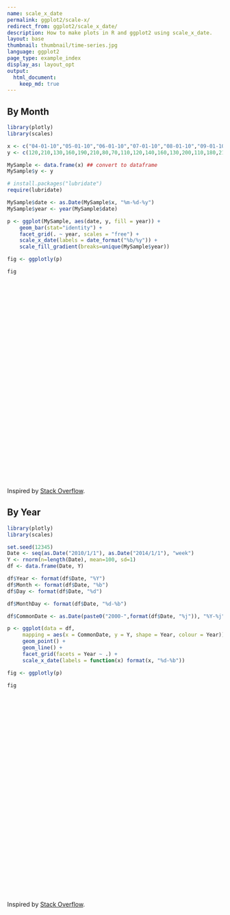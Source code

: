 ```yaml
---
name: scale_x_date
permalink: ggplot2/scale-x/
redirect_from: ggplot2/scale_x_date/
description: How to make plots in R and ggplot2 using scale_x_date.
layout: base
thumbnail: thumbnail/time-series.jpg
language: ggplot2
page_type: example_index
display_as: layout_opt
output:
  html_document:
    keep_md: true
---
```



## By Month


```r
library(plotly)
library(scales)

x <- c("04-01-10","05-01-10","06-01-10","07-01-10","08-01-10","09-01-10","10-01-10","11-01-10","12-01-10","01-01-11","02-01-11","03-01-11","04-01-11","05-01-11","06-01-11","07-01-11","08-01-11","09-01-11","10-01-11","11-01-11","12-01-11","01-01-12","02-01-12","03-01-12","04-01-12","05-01-12","06-01-12")
y <- c(120,210,130,160,190,210,80,70,110,120,140,160,130,200,110,180,210,200,90,60,100,100,120,170,100,180,120)

MySample <- data.frame(x) ## convert to dataframe
MySample$y <- y

# install.packages("lubridate")
require(lubridate)

MySample$date <- as.Date(MySample$x, "%m-%d-%y")
MySample$year <- year(MySample$date)

p <- ggplot(MySample, aes(date, y, fill = year)) +
    geom_bar(stat="identity") +
    facet_grid(. ~ year, scales = "free") +
    scale_x_date(labels = date_format("%b/%y")) +
    scale_fill_gradient(breaks=unique(MySample$year))

fig <- ggplotly(p)

fig
```

<div id="htmlwidget-b7dd7f13b93d6f843f86" style="width:672px;height:480px;" class="plotly html-widget"></div>
<script type="application/json" data-for="htmlwidget-b7dd7f13b93d6f843f86">{"x":{"data":[{"orientation":"v","width":[25.2000000000007,25.2000000000007,25.2000000000007,25.2000000000007,25.2000000000007,25.2000000000007,25.2000000000007,25.2000000000007,25.2000000000007],"base":[0,0,0,0,0,0,0,0,0],"x":[14700,14730,14761,14791,14822,14853,14883,14914,14944],"y":[120,210,130,160,190,210,80,70,110],"text":["date: 2010-04-01<br />y: 120<br />year: 2010","date: 2010-05-01<br />y: 210<br />year: 2010","date: 2010-06-01<br />y: 130<br />year: 2010","date: 2010-07-01<br />y: 160<br />year: 2010","date: 2010-08-01<br />y: 190<br />year: 2010","date: 2010-09-01<br />y: 210<br />year: 2010","date: 2010-10-01<br />y:  80<br />year: 2010","date: 2010-11-01<br />y:  70<br />year: 2010","date: 2010-12-01<br />y: 110<br />year: 2010"],"type":"bar","marker":{"autocolorscale":false,"color":"rgba(19,43,67,1)","line":{"width":1.88976377952756,"color":"transparent"}},"showlegend":false,"xaxis":"x","yaxis":"y","hoverinfo":"text","frame":null},{"orientation":"v","width":[25.2000000000007,25.2000000000007,25.2000000000007,25.2000000000007,25.2000000000007,25.2000000000007,25.2000000000007,25.2000000000007,25.2000000000007,25.2000000000007,25.2000000000007,25.2000000000007],"base":[0,0,0,0,0,0,0,0,0,0,0,0],"x":[14975,15006,15034,15065,15095,15126,15156,15187,15218,15248,15279,15309],"y":[120,140,160,130,200,110,180,210,200,90,60,100],"text":["date: 2011-01-01<br />y: 120<br />year: 2011","date: 2011-02-01<br />y: 140<br />year: 2011","date: 2011-03-01<br />y: 160<br />year: 2011","date: 2011-04-01<br />y: 130<br />year: 2011","date: 2011-05-01<br />y: 200<br />year: 2011","date: 2011-06-01<br />y: 110<br />year: 2011","date: 2011-07-01<br />y: 180<br />year: 2011","date: 2011-08-01<br />y: 210<br />year: 2011","date: 2011-09-01<br />y: 200<br />year: 2011","date: 2011-10-01<br />y:  90<br />year: 2011","date: 2011-11-01<br />y:  60<br />year: 2011","date: 2011-12-01<br />y: 100<br />year: 2011"],"type":"bar","marker":{"autocolorscale":false,"color":"rgba(51,106,152,1)","line":{"width":1.88976377952756,"color":"transparent"}},"showlegend":false,"xaxis":"x2","yaxis":"y","hoverinfo":"text","frame":null},{"orientation":"v","width":[25.2000000000007,25.2000000000007,25.2000000000007,25.2000000000007,25.2000000000007,25.2000000000007],"base":[0,0,0,0,0,0],"x":[15340,15371,15400,15431,15461,15492],"y":[100,120,170,100,180,120],"text":["date: 2012-01-01<br />y: 100<br />year: 2012","date: 2012-02-01<br />y: 120<br />year: 2012","date: 2012-03-01<br />y: 170<br />year: 2012","date: 2012-04-01<br />y: 100<br />year: 2012","date: 2012-05-01<br />y: 180<br />year: 2012","date: 2012-06-01<br />y: 120<br />year: 2012"],"type":"bar","marker":{"autocolorscale":false,"color":"rgba(86,177,247,1)","line":{"width":1.88976377952756,"color":"transparent"}},"showlegend":false,"xaxis":"x3","yaxis":"y","hoverinfo":"text","frame":null},{"x":[14700],"y":[0],"name":"99_c29c1ce64e3a023feb19e33ed22daecf","type":"scatter","mode":"markers","opacity":0,"hoverinfo":"skip","showlegend":false,"marker":{"color":[0,1],"colorscale":[[0,"#132B43"],[0.0526315789473983,"#16314B"],[0.105263157894683,"#193754"],[0.157894736842081,"#1D3E5C"],[0.21052631578948,"#204465"],[0.263157894736878,"#234B6E"],[0.315789473684163,"#275277"],[0.368421052631561,"#2A5980"],[0.421052631578959,"#2E608A"],[0.473684210526358,"#316793"],[0.526315789473642,"#356E9D"],[0.578947368421041,"#3875A6"],[0.631578947368439,"#3C7CB0"],[0.684210526315837,"#3F83BA"],[0.736842105263122,"#438BC4"],[0.78947368421052,"#4792CE"],[0.842105263157919,"#4B9AD8"],[0.894736842105317,"#4EA2E2"],[0.947368421052602,"#52A9ED"],[1,"#56B1F7"]],"colorbar":{"bgcolor":"rgba(255,255,255,1)","bordercolor":"transparent","borderwidth":1.88976377952756,"thickness":23.04,"title":"year","titlefont":{"color":"rgba(0,0,0,1)","family":"","size":14.6118721461187},"tickmode":"array","ticktext":["2010","2011","2012"],"tickvals":[0,0.5,1],"tickfont":{"color":"rgba(0,0,0,1)","family":"","size":11.689497716895},"ticklen":2,"len":0.5}},"xaxis":"x","yaxis":"y","frame":null}],"layout":{"margin":{"t":37.9178082191781,"r":18.9954337899543,"b":40.1826484018265,"l":43.1050228310502},"plot_bgcolor":"rgba(235,235,235,1)","paper_bgcolor":"rgba(255,255,255,1)","font":{"color":"rgba(0,0,0,1)","family":"","size":14.6118721461187},"xaxis":{"domain":[0,0.325179386823222],"automargin":true,"type":"linear","autorange":false,"range":[14673.94,14970.06],"tickmode":"array","ticktext":["Apr/10","Jul/10","Oct/10"],"tickvals":[14700,14791,14883],"categoryorder":"array","categoryarray":["Apr/10","Jul/10","Oct/10"],"nticks":null,"ticks":"outside","tickcolor":"rgba(51,51,51,1)","ticklen":3.65296803652968,"tickwidth":0.66417600664176,"showticklabels":true,"tickfont":{"color":"rgba(77,77,77,1)","family":"","size":11.689497716895},"tickangle":-0,"showline":false,"linecolor":null,"linewidth":0,"showgrid":true,"gridcolor":"rgba(255,255,255,1)","gridwidth":0.66417600664176,"zeroline":false,"anchor":"y","title":"","hoverformat":".2f"},"annotations":[{"text":"date","x":0.5,"y":-0.0353881278538813,"showarrow":false,"ax":0,"ay":0,"font":{"color":"rgba(0,0,0,1)","family":"","size":14.6118721461187},"xref":"paper","yref":"paper","textangle":-0,"xanchor":"center","yanchor":"top","annotationType":"axis"},{"text":"y","x":-0.0318003913894325,"y":0.5,"showarrow":false,"ax":0,"ay":0,"font":{"color":"rgba(0,0,0,1)","family":"","size":14.6118721461187},"xref":"paper","yref":"paper","textangle":-90,"xanchor":"right","yanchor":"center","annotationType":"axis"},{"text":"2010","x":0.162589693411611,"y":1,"showarrow":false,"ax":0,"ay":0,"font":{"color":"rgba(26,26,26,1)","family":"","size":11.689497716895},"xref":"paper","yref":"paper","textangle":-0,"xanchor":"center","yanchor":"bottom"},{"text":"2011","x":0.5,"y":1,"showarrow":false,"ax":0,"ay":0,"font":{"color":"rgba(26,26,26,1)","family":"","size":11.689497716895},"xref":"paper","yref":"paper","textangle":-0,"xanchor":"center","yanchor":"bottom"},{"text":"2012","x":0.837410306588389,"y":1,"showarrow":false,"ax":0,"ay":0,"font":{"color":"rgba(26,26,26,1)","family":"","size":11.689497716895},"xref":"paper","yref":"paper","textangle":-0,"xanchor":"center","yanchor":"bottom"}],"yaxis":{"domain":[0,1],"automargin":true,"type":"linear","autorange":false,"range":[-10.5,220.5],"tickmode":"array","ticktext":["0","50","100","150","200"],"tickvals":[0,50,100,150,200],"categoryorder":"array","categoryarray":["0","50","100","150","200"],"nticks":null,"ticks":"outside","tickcolor":"rgba(51,51,51,1)","ticklen":3.65296803652968,"tickwidth":0.66417600664176,"showticklabels":true,"tickfont":{"color":"rgba(77,77,77,1)","family":"","size":11.689497716895},"tickangle":-0,"showline":false,"linecolor":null,"linewidth":0,"showgrid":true,"gridcolor":"rgba(255,255,255,1)","gridwidth":0.66417600664176,"zeroline":false,"anchor":"x","title":"","hoverformat":".2f"},"shapes":[{"type":"rect","fillcolor":null,"line":{"color":null,"width":0,"linetype":[]},"yref":"paper","xref":"paper","x0":0,"x1":0.325179386823222,"y0":0,"y1":1},{"type":"rect","fillcolor":"rgba(217,217,217,1)","line":{"color":"transparent","width":0.66417600664176,"linetype":"solid"},"yref":"paper","xref":"paper","x0":0,"x1":0.325179386823222,"y0":0,"y1":23.37899543379,"yanchor":1,"ysizemode":"pixel"},{"type":"rect","fillcolor":null,"line":{"color":null,"width":0,"linetype":[]},"yref":"paper","xref":"paper","x0":0.341487279843444,"x1":0.658512720156556,"y0":0,"y1":1},{"type":"rect","fillcolor":"rgba(217,217,217,1)","line":{"color":"transparent","width":0.66417600664176,"linetype":"solid"},"yref":"paper","xref":"paper","x0":0.341487279843444,"x1":0.658512720156556,"y0":0,"y1":23.37899543379,"yanchor":1,"ysizemode":"pixel"},{"type":"rect","fillcolor":null,"line":{"color":null,"width":0,"linetype":[]},"yref":"paper","xref":"paper","x0":0.674820613176778,"x1":1,"y0":0,"y1":1},{"type":"rect","fillcolor":"rgba(217,217,217,1)","line":{"color":"transparent","width":0.66417600664176,"linetype":"solid"},"yref":"paper","xref":"paper","x0":0.674820613176778,"x1":1,"y0":0,"y1":23.37899543379,"yanchor":1,"ysizemode":"pixel"}],"xaxis2":{"type":"linear","autorange":false,"range":[14944.44,15339.56],"tickmode":"array","ticktext":["Jan/11","Apr/11","Jul/11","Oct/11"],"tickvals":[14975,15065,15156,15248],"categoryorder":"array","categoryarray":["Jan/11","Apr/11","Jul/11","Oct/11"],"nticks":null,"ticks":"outside","tickcolor":"rgba(51,51,51,1)","ticklen":3.65296803652968,"tickwidth":0.66417600664176,"showticklabels":true,"tickfont":{"color":"rgba(77,77,77,1)","family":"","size":11.689497716895},"tickangle":-0,"showline":false,"linecolor":null,"linewidth":0,"showgrid":true,"domain":[0.341487279843444,0.658512720156556],"gridcolor":"rgba(255,255,255,1)","gridwidth":0.66417600664176,"zeroline":false,"anchor":"y","title":"","hoverformat":".2f"},"xaxis3":{"type":"linear","autorange":false,"range":[15318.54,15513.46],"tickmode":"array","ticktext":["Jan/12","Feb/12","Mar/12","Apr/12","May/12","Jun/12"],"tickvals":[15340,15371,15400,15431,15461,15492],"categoryorder":"array","categoryarray":["Jan/12","Feb/12","Mar/12","Apr/12","May/12","Jun/12"],"nticks":null,"ticks":"outside","tickcolor":"rgba(51,51,51,1)","ticklen":3.65296803652968,"tickwidth":0.66417600664176,"showticklabels":true,"tickfont":{"color":"rgba(77,77,77,1)","family":"","size":11.689497716895},"tickangle":-0,"showline":false,"linecolor":null,"linewidth":0,"showgrid":true,"domain":[0.674820613176778,1],"gridcolor":"rgba(255,255,255,1)","gridwidth":0.66417600664176,"zeroline":false,"anchor":"y","title":"","hoverformat":".2f"},"showlegend":false,"legend":{"bgcolor":"rgba(255,255,255,1)","bordercolor":"transparent","borderwidth":1.88976377952756,"font":{"color":"rgba(0,0,0,1)","family":"","size":11.689497716895}},"hovermode":"closest","barmode":"relative"},"config":{"doubleClick":"reset","showSendToCloud":false},"source":"A","attrs":{"3651202e6aeb":{"x":{},"y":{},"fill":{},"type":"bar"}},"cur_data":"3651202e6aeb","visdat":{"3651202e6aeb":["function (y) ","x"]},"highlight":{"on":"plotly_click","persistent":false,"dynamic":false,"selectize":false,"opacityDim":0.2,"selected":{"opacity":1},"debounce":0},"shinyEvents":["plotly_hover","plotly_click","plotly_selected","plotly_relayout","plotly_brushed","plotly_brushing","plotly_clickannotation","plotly_doubleclick","plotly_deselect","plotly_afterplot","plotly_sunburstclick"],"base_url":"https://plot.ly"},"evals":[],"jsHooks":[]}</script>
Inspired by <a href="http://stackoverflow.com/questions/11472856/month-year-bar-graph-plot-faceted-and-filled-on-year-with-data-input-as-date-in?rq=1">Stack Overflow</a>.

## By Year


```r
library(plotly)
library(scales)

set.seed(12345)
Date <- seq(as.Date("2010/1/1"), as.Date("2014/1/1"), "week")
Y <- rnorm(n=length(Date), mean=100, sd=1)
df <- data.frame(Date, Y)

df$Year <- format(df$Date, "%Y")
df$Month <- format(df$Date, "%b")
df$Day <- format(df$Date, "%d")

df$MonthDay <- format(df$Date, "%d-%b")

df$CommonDate <- as.Date(paste0("2000-",format(df$Date, "%j")), "%Y-%j")

p <- ggplot(data = df,
     mapping = aes(x = CommonDate, y = Y, shape = Year, colour = Year)) +
     geom_point() +
     geom_line() +
     facet_grid(facets = Year ~ .) +
     scale_x_date(labels = function(x) format(x, "%d-%b"))

fig <- ggplotly(p)

fig
```

<div id="htmlwidget-cfdc122a806c5fc8af93" style="width:672px;height:480px;" class="plotly html-widget"></div>
<script type="application/json" data-for="htmlwidget-cfdc122a806c5fc8af93">{"x":{"data":[{"x":[10957,10964,10971,10978,10985,10992,10999,11006,11013,11020,11027,11034,11041,11048,11055,11062,11069,11076,11083,11090,11097,11104,11111,11118,11125,11132,11139,11146,11153,11160,11167,11174,11181,11188,11195,11202,11209,11216,11223,11230,11237,11244,11251,11258,11265,11272,11279,11286,11293,11300,11307,11314,11321],"y":[100.585528817844,100.70946601751,99.8906966853189,99.5465028265372,100.60588745584,98.1820440322963,100.630098551068,99.7238158947748,99.7158402560566,99.0806779975259,99.883752193648,101.817312043704,100.370627864258,100.520216457555,99.2494680054977,100.816899839521,99.1136424787568,99.6684224100574,101.12071265167,100.298723699267,100.779621924555,101.455785082477,99.3556715707687,98.4468625947703,98.4022904833037,101.805097518811,99.5183526363054,100.620379801298,100.612123492651,99.8376890230819,100.811873178554,102.196833546348,102.049190337406,101.63244563948,100.254271192814,100.491188279273,99.6759134212629,98.3379497561414,101.767733850873,100.025801048648,101.12851083359,97.619641938603,98.9397344478475,100.937140540183,100.854451720331,101.460729403104,98.5869012221108,100.567403253424,100.583187653436,98.6932011665356,99.4596139261379,101.947692664732,100.053590270357],"text":["CommonDate: 2000-01-01<br />Y: 100.58553<br />Year: 2010<br />Year: 2010","CommonDate: 2000-01-08<br />Y: 100.70947<br />Year: 2010<br />Year: 2010","CommonDate: 2000-01-15<br />Y:  99.89070<br />Year: 2010<br />Year: 2010","CommonDate: 2000-01-22<br />Y:  99.54650<br />Year: 2010<br />Year: 2010","CommonDate: 2000-01-29<br />Y: 100.60589<br />Year: 2010<br />Year: 2010","CommonDate: 2000-02-05<br />Y:  98.18204<br />Year: 2010<br />Year: 2010","CommonDate: 2000-02-12<br />Y: 100.63010<br />Year: 2010<br />Year: 2010","CommonDate: 2000-02-19<br />Y:  99.72382<br />Year: 2010<br />Year: 2010","CommonDate: 2000-02-26<br />Y:  99.71584<br />Year: 2010<br />Year: 2010","CommonDate: 2000-03-04<br />Y:  99.08068<br />Year: 2010<br />Year: 2010","CommonDate: 2000-03-11<br />Y:  99.88375<br />Year: 2010<br />Year: 2010","CommonDate: 2000-03-18<br />Y: 101.81731<br />Year: 2010<br />Year: 2010","CommonDate: 2000-03-25<br />Y: 100.37063<br />Year: 2010<br />Year: 2010","CommonDate: 2000-04-01<br />Y: 100.52022<br />Year: 2010<br />Year: 2010","CommonDate: 2000-04-08<br />Y:  99.24947<br />Year: 2010<br />Year: 2010","CommonDate: 2000-04-15<br />Y: 100.81690<br />Year: 2010<br />Year: 2010","CommonDate: 2000-04-22<br />Y:  99.11364<br />Year: 2010<br />Year: 2010","CommonDate: 2000-04-29<br />Y:  99.66842<br />Year: 2010<br />Year: 2010","CommonDate: 2000-05-06<br />Y: 101.12071<br />Year: 2010<br />Year: 2010","CommonDate: 2000-05-13<br />Y: 100.29872<br />Year: 2010<br />Year: 2010","CommonDate: 2000-05-20<br />Y: 100.77962<br />Year: 2010<br />Year: 2010","CommonDate: 2000-05-27<br />Y: 101.45579<br />Year: 2010<br />Year: 2010","CommonDate: 2000-06-03<br />Y:  99.35567<br />Year: 2010<br />Year: 2010","CommonDate: 2000-06-10<br />Y:  98.44686<br />Year: 2010<br />Year: 2010","CommonDate: 2000-06-17<br />Y:  98.40229<br />Year: 2010<br />Year: 2010","CommonDate: 2000-06-24<br />Y: 101.80510<br />Year: 2010<br />Year: 2010","CommonDate: 2000-07-01<br />Y:  99.51835<br />Year: 2010<br />Year: 2010","CommonDate: 2000-07-08<br />Y: 100.62038<br />Year: 2010<br />Year: 2010","CommonDate: 2000-07-15<br />Y: 100.61212<br />Year: 2010<br />Year: 2010","CommonDate: 2000-07-22<br />Y:  99.83769<br />Year: 2010<br />Year: 2010","CommonDate: 2000-07-29<br />Y: 100.81187<br />Year: 2010<br />Year: 2010","CommonDate: 2000-08-05<br />Y: 102.19683<br />Year: 2010<br />Year: 2010","CommonDate: 2000-08-12<br />Y: 102.04919<br />Year: 2010<br />Year: 2010","CommonDate: 2000-08-19<br />Y: 101.63245<br />Year: 2010<br />Year: 2010","CommonDate: 2000-08-26<br />Y: 100.25427<br />Year: 2010<br />Year: 2010","CommonDate: 2000-09-02<br />Y: 100.49119<br />Year: 2010<br />Year: 2010","CommonDate: 2000-09-09<br />Y:  99.67591<br />Year: 2010<br />Year: 2010","CommonDate: 2000-09-16<br />Y:  98.33795<br />Year: 2010<br />Year: 2010","CommonDate: 2000-09-23<br />Y: 101.76773<br />Year: 2010<br />Year: 2010","CommonDate: 2000-09-30<br />Y: 100.02580<br />Year: 2010<br />Year: 2010","CommonDate: 2000-10-07<br />Y: 101.12851<br />Year: 2010<br />Year: 2010","CommonDate: 2000-10-14<br />Y:  97.61964<br />Year: 2010<br />Year: 2010","CommonDate: 2000-10-21<br />Y:  98.93973<br />Year: 2010<br />Year: 2010","CommonDate: 2000-10-28<br />Y: 100.93714<br />Year: 2010<br />Year: 2010","CommonDate: 2000-11-04<br />Y: 100.85445<br />Year: 2010<br />Year: 2010","CommonDate: 2000-11-11<br />Y: 101.46073<br />Year: 2010<br />Year: 2010","CommonDate: 2000-11-18<br />Y:  98.58690<br />Year: 2010<br />Year: 2010","CommonDate: 2000-11-25<br />Y: 100.56740<br />Year: 2010<br />Year: 2010","CommonDate: 2000-12-02<br />Y: 100.58319<br />Year: 2010<br />Year: 2010","CommonDate: 2000-12-09<br />Y:  98.69320<br />Year: 2010<br />Year: 2010","CommonDate: 2000-12-16<br />Y:  99.45961<br />Year: 2010<br />Year: 2010","CommonDate: 2000-12-23<br />Y: 101.94769<br />Year: 2010<br />Year: 2010","CommonDate: 2000-12-30<br />Y: 100.05359<br />Year: 2010<br />Year: 2010"],"type":"scatter","mode":"markers+lines","marker":{"autocolorscale":false,"color":"rgba(248,118,109,1)","opacity":1,"size":5.66929133858268,"symbol":"circle","line":{"width":1.88976377952756,"color":"rgba(248,118,109,1)"}},"hoveron":"points","name":"2010","legendgroup":"2010","showlegend":true,"xaxis":"x","yaxis":"y","hoverinfo":"text","line":{"width":1.88976377952756,"color":"rgba(248,118,109,1)","dash":"solid"},"frame":null},{"x":[10963,10970,10977,10984,10991,10998,11005,11012,11019,11026,11033,11040,11047,11054,11061,11068,11075,11082,11089,11096,11103,11110,11117,11124,11131,11138,11145,11152,11159,11166,11173,11180,11187,11194,11201,11208,11215,11222,11229,11236,11243,11250,11257,11264,11271,11278,11285,11292,11299,11306,11313,11320],"y":[100.351662840555,99.3290234610061,100.277953694806,100.691171272875,100.823795328706,102.14506502048,97.6530560216366,100.149591980615,98.6574685182705,100.553303075504,101.589962842695,99.4131204056129,98.1676226937906,100.888139432652,101.593488472356,100.516854670662,98.7043283197052,100.054615575329,99.2153506268085,98.9506471810437,102.330511962405,101.402705382867,100.942600850692,100.826258287152,99.1884595098089,100.476248280754,101.021258407481,100.645383074206,101.043143551551,99.6956308873063,102.477110916963,100.971220673037,101.867099184567,100.672042469015,99.6920466191627,100.536523716711,100.824870065352,99.0360985209862,99.1449174889002,101.886946942026,99.6081806280048,99.01936705105,100.687332100557,99.4949564824791,102.157719816506,99.4002024361752,99.3054533067292,100.223925407521,98.8437766697592,100.422418527787,98.6752447441511,100.14108431286],"text":["CommonDate: 2000-01-07<br />Y: 100.35166<br />Year: 2011<br />Year: 2011","CommonDate: 2000-01-14<br />Y:  99.32902<br />Year: 2011<br />Year: 2011","CommonDate: 2000-01-21<br />Y: 100.27795<br />Year: 2011<br />Year: 2011","CommonDate: 2000-01-28<br />Y: 100.69117<br />Year: 2011<br />Year: 2011","CommonDate: 2000-02-04<br />Y: 100.82380<br />Year: 2011<br />Year: 2011","CommonDate: 2000-02-11<br />Y: 102.14507<br />Year: 2011<br />Year: 2011","CommonDate: 2000-02-18<br />Y:  97.65306<br />Year: 2011<br />Year: 2011","CommonDate: 2000-02-25<br />Y: 100.14959<br />Year: 2011<br />Year: 2011","CommonDate: 2000-03-03<br />Y:  98.65747<br />Year: 2011<br />Year: 2011","CommonDate: 2000-03-10<br />Y: 100.55330<br />Year: 2011<br />Year: 2011","CommonDate: 2000-03-17<br />Y: 101.58996<br />Year: 2011<br />Year: 2011","CommonDate: 2000-03-24<br />Y:  99.41312<br />Year: 2011<br />Year: 2011","CommonDate: 2000-03-31<br />Y:  98.16762<br />Year: 2011<br />Year: 2011","CommonDate: 2000-04-07<br />Y: 100.88814<br />Year: 2011<br />Year: 2011","CommonDate: 2000-04-14<br />Y: 101.59349<br />Year: 2011<br />Year: 2011","CommonDate: 2000-04-21<br />Y: 100.51685<br />Year: 2011<br />Year: 2011","CommonDate: 2000-04-28<br />Y:  98.70433<br />Year: 2011<br />Year: 2011","CommonDate: 2000-05-05<br />Y: 100.05462<br />Year: 2011<br />Year: 2011","CommonDate: 2000-05-12<br />Y:  99.21535<br />Year: 2011<br />Year: 2011","CommonDate: 2000-05-19<br />Y:  98.95065<br />Year: 2011<br />Year: 2011","CommonDate: 2000-05-26<br />Y: 102.33051<br />Year: 2011<br />Year: 2011","CommonDate: 2000-06-02<br />Y: 101.40271<br />Year: 2011<br />Year: 2011","CommonDate: 2000-06-09<br />Y: 100.94260<br />Year: 2011<br />Year: 2011","CommonDate: 2000-06-16<br />Y: 100.82626<br />Year: 2011<br />Year: 2011","CommonDate: 2000-06-23<br />Y:  99.18846<br />Year: 2011<br />Year: 2011","CommonDate: 2000-06-30<br />Y: 100.47625<br />Year: 2011<br />Year: 2011","CommonDate: 2000-07-07<br />Y: 101.02126<br />Year: 2011<br />Year: 2011","CommonDate: 2000-07-14<br />Y: 100.64538<br />Year: 2011<br />Year: 2011","CommonDate: 2000-07-21<br />Y: 101.04314<br />Year: 2011<br />Year: 2011","CommonDate: 2000-07-28<br />Y:  99.69563<br />Year: 2011<br />Year: 2011","CommonDate: 2000-08-04<br />Y: 102.47711<br />Year: 2011<br />Year: 2011","CommonDate: 2000-08-11<br />Y: 100.97122<br />Year: 2011<br />Year: 2011","CommonDate: 2000-08-18<br />Y: 101.86710<br />Year: 2011<br />Year: 2011","CommonDate: 2000-08-25<br />Y: 100.67204<br />Year: 2011<br />Year: 2011","CommonDate: 2000-09-01<br />Y:  99.69205<br />Year: 2011<br />Year: 2011","CommonDate: 2000-09-08<br />Y: 100.53652<br />Year: 2011<br />Year: 2011","CommonDate: 2000-09-15<br />Y: 100.82487<br />Year: 2011<br />Year: 2011","CommonDate: 2000-09-22<br />Y:  99.03610<br />Year: 2011<br />Year: 2011","CommonDate: 2000-09-29<br />Y:  99.14492<br />Year: 2011<br />Year: 2011","CommonDate: 2000-10-06<br />Y: 101.88695<br />Year: 2011<br />Year: 2011","CommonDate: 2000-10-13<br />Y:  99.60818<br />Year: 2011<br />Year: 2011","CommonDate: 2000-10-20<br />Y:  99.01937<br />Year: 2011<br />Year: 2011","CommonDate: 2000-10-27<br />Y: 100.68733<br />Year: 2011<br />Year: 2011","CommonDate: 2000-11-03<br />Y:  99.49496<br />Year: 2011<br />Year: 2011","CommonDate: 2000-11-10<br />Y: 102.15772<br />Year: 2011<br />Year: 2011","CommonDate: 2000-11-17<br />Y:  99.40020<br />Year: 2011<br />Year: 2011","CommonDate: 2000-11-24<br />Y:  99.30545<br />Year: 2011<br />Year: 2011","CommonDate: 2000-12-01<br />Y: 100.22393<br />Year: 2011<br />Year: 2011","CommonDate: 2000-12-08<br />Y:  98.84378<br />Year: 2011<br />Year: 2011","CommonDate: 2000-12-15<br />Y: 100.42242<br />Year: 2011<br />Year: 2011","CommonDate: 2000-12-22<br />Y:  98.67524<br />Year: 2011<br />Year: 2011","CommonDate: 2000-12-29<br />Y: 100.14108<br />Year: 2011<br />Year: 2011"],"type":"scatter","mode":"markers+lines","marker":{"autocolorscale":false,"color":"rgba(124,174,0,1)","opacity":1,"size":5.66929133858268,"symbol":"triangle-up","line":{"width":1.88976377952756,"color":"rgba(124,174,0,1)"}},"hoveron":"points","name":"2011","legendgroup":"2011","showlegend":true,"xaxis":"x","yaxis":"y2","hoverinfo":"text","line":{"width":1.88976377952756,"color":"rgba(124,174,0,1)","dash":"solid"},"frame":null},{"x":[10962,10969,10976,10983,10990,10997,11004,11011,11018,11025,11032,11039,11046,11053,11060,11067,11074,11081,11088,11095,11102,11109,11116,11123,11130,11137,11144,11151,11158,11165,11172,11179,11186,11193,11200,11207,11214,11221,11228,11235,11242,11249,11256,11263,11270,11277,11284,11291,11298,11305,11312,11319],"y":[99.4639520015091,99.6883939154219,101.556109642601,99.5519667087055,100.321123537494,98.7698277531198,98.6759413078458,101.261242274388,101.319231719642,99.919246238632,99.4949101937285,99.9478464066697,100.628860625108,102.180002397485,99.9309826934808,101.544863602038,101.321452017163,100.322151575363,101.530955119735,99.5787603066614,98.8411789771819,98.1546317105785,101.157325287057,97.8764501189852,98.8039684818892,101.642191990767,100.883654833162,100.524875891036,98.8153409343692,102.655788272143,98.9520862897817,98.988877476381,100.668921652514,100.129177293676,99.5774231329465,98.8597358551519,98.7062847099675,99.4053012309291,98.4991859197792,100.015855693066,100.540169567692,98.4527080329543,100.849652929928,100.896013184332,100.13869099681,98.3806716776339,100.548397923014,100.195282153811,99.1935020052365,99.8913757647929,99.7490533761477,101.699346668533],"text":["CommonDate: 2000-01-06<br />Y:  99.46395<br />Year: 2012<br />Year: 2012","CommonDate: 2000-01-13<br />Y:  99.68839<br />Year: 2012<br />Year: 2012","CommonDate: 2000-01-20<br />Y: 101.55611<br />Year: 2012<br />Year: 2012","CommonDate: 2000-01-27<br />Y:  99.55197<br />Year: 2012<br />Year: 2012","CommonDate: 2000-02-03<br />Y: 100.32112<br />Year: 2012<br />Year: 2012","CommonDate: 2000-02-10<br />Y:  98.76983<br />Year: 2012<br />Year: 2012","CommonDate: 2000-02-17<br />Y:  98.67594<br />Year: 2012<br />Year: 2012","CommonDate: 2000-02-24<br />Y: 101.26124<br />Year: 2012<br />Year: 2012","CommonDate: 2000-03-02<br />Y: 101.31923<br />Year: 2012<br />Year: 2012","CommonDate: 2000-03-09<br />Y:  99.91925<br />Year: 2012<br />Year: 2012","CommonDate: 2000-03-16<br />Y:  99.49491<br />Year: 2012<br />Year: 2012","CommonDate: 2000-03-23<br />Y:  99.94785<br />Year: 2012<br />Year: 2012","CommonDate: 2000-03-30<br />Y: 100.62886<br />Year: 2012<br />Year: 2012","CommonDate: 2000-04-06<br />Y: 102.18000<br />Year: 2012<br />Year: 2012","CommonDate: 2000-04-13<br />Y:  99.93098<br />Year: 2012<br />Year: 2012","CommonDate: 2000-04-20<br />Y: 101.54486<br />Year: 2012<br />Year: 2012","CommonDate: 2000-04-27<br />Y: 101.32145<br />Year: 2012<br />Year: 2012","CommonDate: 2000-05-04<br />Y: 100.32215<br />Year: 2012<br />Year: 2012","CommonDate: 2000-05-11<br />Y: 101.53096<br />Year: 2012<br />Year: 2012","CommonDate: 2000-05-18<br />Y:  99.57876<br />Year: 2012<br />Year: 2012","CommonDate: 2000-05-25<br />Y:  98.84118<br />Year: 2012<br />Year: 2012","CommonDate: 2000-06-01<br />Y:  98.15463<br />Year: 2012<br />Year: 2012","CommonDate: 2000-06-08<br />Y: 101.15733<br />Year: 2012<br />Year: 2012","CommonDate: 2000-06-15<br />Y:  97.87645<br />Year: 2012<br />Year: 2012","CommonDate: 2000-06-22<br />Y:  98.80397<br />Year: 2012<br />Year: 2012","CommonDate: 2000-06-29<br />Y: 101.64219<br />Year: 2012<br />Year: 2012","CommonDate: 2000-07-06<br />Y: 100.88365<br />Year: 2012<br />Year: 2012","CommonDate: 2000-07-13<br />Y: 100.52488<br />Year: 2012<br />Year: 2012","CommonDate: 2000-07-20<br />Y:  98.81534<br />Year: 2012<br />Year: 2012","CommonDate: 2000-07-27<br />Y: 102.65579<br />Year: 2012<br />Year: 2012","CommonDate: 2000-08-03<br />Y:  98.95209<br />Year: 2012<br />Year: 2012","CommonDate: 2000-08-10<br />Y:  98.98888<br />Year: 2012<br />Year: 2012","CommonDate: 2000-08-17<br />Y: 100.66892<br />Year: 2012<br />Year: 2012","CommonDate: 2000-08-24<br />Y: 100.12918<br />Year: 2012<br />Year: 2012","CommonDate: 2000-08-31<br />Y:  99.57742<br />Year: 2012<br />Year: 2012","CommonDate: 2000-09-07<br />Y:  98.85974<br />Year: 2012<br />Year: 2012","CommonDate: 2000-09-14<br />Y:  98.70628<br />Year: 2012<br />Year: 2012","CommonDate: 2000-09-21<br />Y:  99.40530<br />Year: 2012<br />Year: 2012","CommonDate: 2000-09-28<br />Y:  98.49919<br />Year: 2012<br />Year: 2012","CommonDate: 2000-10-05<br />Y: 100.01586<br />Year: 2012<br />Year: 2012","CommonDate: 2000-10-12<br />Y: 100.54017<br />Year: 2012<br />Year: 2012","CommonDate: 2000-10-19<br />Y:  98.45271<br />Year: 2012<br />Year: 2012","CommonDate: 2000-10-26<br />Y: 100.84965<br />Year: 2012<br />Year: 2012","CommonDate: 2000-11-02<br />Y: 100.89601<br />Year: 2012<br />Year: 2012","CommonDate: 2000-11-09<br />Y: 100.13869<br />Year: 2012<br />Year: 2012","CommonDate: 2000-11-16<br />Y:  98.38067<br />Year: 2012<br />Year: 2012","CommonDate: 2000-11-23<br />Y: 100.54840<br />Year: 2012<br />Year: 2012","CommonDate: 2000-11-30<br />Y: 100.19528<br />Year: 2012<br />Year: 2012","CommonDate: 2000-12-07<br />Y:  99.19350<br />Year: 2012<br />Year: 2012","CommonDate: 2000-12-14<br />Y:  99.89138<br />Year: 2012<br />Year: 2012","CommonDate: 2000-12-21<br />Y:  99.74905<br />Year: 2012<br />Year: 2012","CommonDate: 2000-12-28<br />Y: 101.69935<br />Year: 2012<br />Year: 2012"],"type":"scatter","mode":"markers+lines","marker":{"autocolorscale":false,"color":"rgba(0,191,196,1)","opacity":1,"size":5.66929133858268,"symbol":"square","line":{"width":1.88976377952756,"color":"rgba(0,191,196,1)"}},"hoveron":"points","name":"2012","legendgroup":"2012","showlegend":true,"xaxis":"x","yaxis":"y3","hoverinfo":"text","line":{"width":1.88976377952756,"color":"rgba(0,191,196,1)","dash":"solid"},"frame":null},{"x":[10960,10967,10974,10981,10988,10995,11002,11009,11016,11023,11030,11037,11044,11051,11058,11065,11072,11079,11086,11093,11100,11107,11114,11121,11128,11135,11142,11149,11156,11163,11170,11177,11184,11191,11198,11205,11212,11219,11226,11233,11240,11247,11254,11261,11268,11275,11282,11289,11296,11303,11310,11317],"y":[99.655701203735,100.067772061404,99.3494302731459,99.5123614847969,100.303151237258,99.7580259803707,99.5182664324981,99.0081971357433,99.7193508611956,100.63301734418,98.7601816568921,101.764314068994,99.976320111847,100.199920483827,101.34719277764,100.0360734878,100.824581130567,98.297328148394,100.480950155268,102.483550089326,100.401364987506,100.215177170747,98.1842876470972,99.0882605757671,99.9509553091464,99.5946125233182,101.130381797847,100.815464735073,100.076417519048,101.45374735125,100.374121083436,99.8290959442474,99.4977871881495,100.543522107941,99.4948139971484,100.786795789402,100.300949401608,101.310223906747,100.798433770272,100.850860437614,99.5564320319053,99.5532252123904,100.013305041776,98.5638542937729,99.3707403527372,100.243521765625,101.058362233346,100.831348817915,100.105211815952,98.2582869055426,100.645246993765,100.097104224676],"text":["CommonDate: 2000-01-04<br />Y:  99.65570<br />Year: 2013<br />Year: 2013","CommonDate: 2000-01-11<br />Y: 100.06777<br />Year: 2013<br />Year: 2013","CommonDate: 2000-01-18<br />Y:  99.34943<br />Year: 2013<br />Year: 2013","CommonDate: 2000-01-25<br />Y:  99.51236<br />Year: 2013<br />Year: 2013","CommonDate: 2000-02-01<br />Y: 100.30315<br />Year: 2013<br />Year: 2013","CommonDate: 2000-02-08<br />Y:  99.75803<br />Year: 2013<br />Year: 2013","CommonDate: 2000-02-15<br />Y:  99.51827<br />Year: 2013<br />Year: 2013","CommonDate: 2000-02-22<br />Y:  99.00820<br />Year: 2013<br />Year: 2013","CommonDate: 2000-02-29<br />Y:  99.71935<br />Year: 2013<br />Year: 2013","CommonDate: 2000-03-07<br />Y: 100.63302<br />Year: 2013<br />Year: 2013","CommonDate: 2000-03-14<br />Y:  98.76018<br />Year: 2013<br />Year: 2013","CommonDate: 2000-03-21<br />Y: 101.76431<br />Year: 2013<br />Year: 2013","CommonDate: 2000-03-28<br />Y:  99.97632<br />Year: 2013<br />Year: 2013","CommonDate: 2000-04-04<br />Y: 100.19992<br />Year: 2013<br />Year: 2013","CommonDate: 2000-04-11<br />Y: 101.34719<br />Year: 2013<br />Year: 2013","CommonDate: 2000-04-18<br />Y: 100.03607<br />Year: 2013<br />Year: 2013","CommonDate: 2000-04-25<br />Y: 100.82458<br />Year: 2013<br />Year: 2013","CommonDate: 2000-05-02<br />Y:  98.29733<br />Year: 2013<br />Year: 2013","CommonDate: 2000-05-09<br />Y: 100.48095<br />Year: 2013<br />Year: 2013","CommonDate: 2000-05-16<br />Y: 102.48355<br />Year: 2013<br />Year: 2013","CommonDate: 2000-05-23<br />Y: 100.40136<br />Year: 2013<br />Year: 2013","CommonDate: 2000-05-30<br />Y: 100.21518<br />Year: 2013<br />Year: 2013","CommonDate: 2000-06-06<br />Y:  98.18429<br />Year: 2013<br />Year: 2013","CommonDate: 2000-06-13<br />Y:  99.08826<br />Year: 2013<br />Year: 2013","CommonDate: 2000-06-20<br />Y:  99.95096<br />Year: 2013<br />Year: 2013","CommonDate: 2000-06-27<br />Y:  99.59461<br />Year: 2013<br />Year: 2013","CommonDate: 2000-07-04<br />Y: 101.13038<br />Year: 2013<br />Year: 2013","CommonDate: 2000-07-11<br />Y: 100.81546<br />Year: 2013<br />Year: 2013","CommonDate: 2000-07-18<br />Y: 100.07642<br />Year: 2013<br />Year: 2013","CommonDate: 2000-07-25<br />Y: 101.45375<br />Year: 2013<br />Year: 2013","CommonDate: 2000-08-01<br />Y: 100.37412<br />Year: 2013<br />Year: 2013","CommonDate: 2000-08-08<br />Y:  99.82910<br />Year: 2013<br />Year: 2013","CommonDate: 2000-08-15<br />Y:  99.49779<br />Year: 2013<br />Year: 2013","CommonDate: 2000-08-22<br />Y: 100.54352<br />Year: 2013<br />Year: 2013","CommonDate: 2000-08-29<br />Y:  99.49481<br />Year: 2013<br />Year: 2013","CommonDate: 2000-09-05<br />Y: 100.78680<br />Year: 2013<br />Year: 2013","CommonDate: 2000-09-12<br />Y: 100.30095<br />Year: 2013<br />Year: 2013","CommonDate: 2000-09-19<br />Y: 101.31022<br />Year: 2013<br />Year: 2013","CommonDate: 2000-09-26<br />Y: 100.79843<br />Year: 2013<br />Year: 2013","CommonDate: 2000-10-03<br />Y: 100.85086<br />Year: 2013<br />Year: 2013","CommonDate: 2000-10-10<br />Y:  99.55643<br />Year: 2013<br />Year: 2013","CommonDate: 2000-10-17<br />Y:  99.55323<br />Year: 2013<br />Year: 2013","CommonDate: 2000-10-24<br />Y: 100.01331<br />Year: 2013<br />Year: 2013","CommonDate: 2000-10-31<br />Y:  98.56385<br />Year: 2013<br />Year: 2013","CommonDate: 2000-11-07<br />Y:  99.37074<br />Year: 2013<br />Year: 2013","CommonDate: 2000-11-14<br />Y: 100.24352<br />Year: 2013<br />Year: 2013","CommonDate: 2000-11-21<br />Y: 101.05836<br />Year: 2013<br />Year: 2013","CommonDate: 2000-11-28<br />Y: 100.83135<br />Year: 2013<br />Year: 2013","CommonDate: 2000-12-05<br />Y: 100.10521<br />Year: 2013<br />Year: 2013","CommonDate: 2000-12-12<br />Y:  98.25829<br />Year: 2013<br />Year: 2013","CommonDate: 2000-12-19<br />Y: 100.64525<br />Year: 2013<br />Year: 2013","CommonDate: 2000-12-26<br />Y: 100.09710<br />Year: 2013<br />Year: 2013"],"type":"scatter","mode":"markers+lines","marker":{"autocolorscale":false,"color":"rgba(199,124,255,1)","opacity":1,"size":5.66929133858268,"symbol":"cross-thin-open","line":{"width":1.88976377952756,"color":"rgba(199,124,255,1)"}},"hoveron":"points","name":"2013","legendgroup":"2013","showlegend":true,"xaxis":"x","yaxis":"y4","hoverinfo":"text","line":{"width":1.88976377952756,"color":"rgba(199,124,255,1)","dash":"solid"},"frame":null}],"layout":{"margin":{"t":37.9178082191781,"r":18.9954337899543,"b":40.1826484018265,"l":43.1050228310502},"plot_bgcolor":"rgba(235,235,235,1)","paper_bgcolor":"rgba(255,255,255,1)","font":{"color":"rgba(0,0,0,1)","family":"","size":14.6118721461187},"xaxis":{"domain":[0,1],"automargin":true,"type":"linear","autorange":false,"range":[10938.8,11339.2],"tickmode":"array","ticktext":["01-Jan","01-Apr","01-Jul","01-Oct","01-Jan"],"tickvals":[10957,11048,11139,11231,11323],"categoryorder":"array","categoryarray":["01-Jan","01-Apr","01-Jul","01-Oct","01-Jan"],"nticks":null,"ticks":"outside","tickcolor":"rgba(51,51,51,1)","ticklen":3.65296803652968,"tickwidth":0.66417600664176,"showticklabels":true,"tickfont":{"color":"rgba(77,77,77,1)","family":"","size":11.689497716895},"tickangle":-0,"showline":false,"linecolor":null,"linewidth":0,"showgrid":true,"gridcolor":"rgba(255,255,255,1)","gridwidth":0.66417600664176,"zeroline":false,"anchor":"y4","title":"","hoverformat":".2f"},"annotations":[{"text":"CommonDate","x":0.5,"y":-0.0353881278538813,"showarrow":false,"ax":0,"ay":0,"font":{"color":"rgba(0,0,0,1)","family":"","size":14.6118721461187},"xref":"paper","yref":"paper","textangle":-0,"xanchor":"center","yanchor":"top","annotationType":"axis"},{"text":"Y","x":-0.0318003913894325,"y":0.5,"showarrow":false,"ax":0,"ay":0,"font":{"color":"rgba(0,0,0,1)","family":"","size":14.6118721461187},"xref":"paper","yref":"paper","textangle":-90,"xanchor":"right","yanchor":"center","annotationType":"axis"},{"text":"2010","x":1,"y":0.880707762557078,"showarrow":false,"ax":0,"ay":0,"font":{"color":"rgba(26,26,26,1)","family":"","size":11.689497716895},"xref":"paper","yref":"paper","textangle":90,"xanchor":"left","yanchor":"middle"},{"text":"2011","x":1,"y":0.625,"showarrow":false,"ax":0,"ay":0,"font":{"color":"rgba(26,26,26,1)","family":"","size":11.689497716895},"xref":"paper","yref":"paper","textangle":90,"xanchor":"left","yanchor":"middle"},{"text":"2012","x":1,"y":0.375,"showarrow":false,"ax":0,"ay":0,"font":{"color":"rgba(26,26,26,1)","family":"","size":11.689497716895},"xref":"paper","yref":"paper","textangle":90,"xanchor":"left","yanchor":"middle"},{"text":"2013","x":1,"y":0.119292237442922,"showarrow":false,"ax":0,"ay":0,"font":{"color":"rgba(26,26,26,1)","family":"","size":11.689497716895},"xref":"paper","yref":"paper","textangle":90,"xanchor":"left","yanchor":"middle"},{"text":"Year","x":1.02,"y":1,"showarrow":false,"ax":0,"ay":0,"font":{"color":"rgba(0,0,0,1)","family":"","size":14.6118721461187},"xref":"paper","yref":"paper","textangle":-0,"xanchor":"left","yanchor":"bottom","legendTitle":true}],"yaxis":{"domain":[0.761415525114155,1],"automargin":true,"type":"linear","autorange":false,"range":[97.367834621926,102.90759558882],"tickmode":"array","ticktext":["98","99","100","101","102"],"tickvals":[98,99,100,101,102],"categoryorder":"array","categoryarray":["98","99","100","101","102"],"nticks":null,"ticks":"outside","tickcolor":"rgba(51,51,51,1)","ticklen":3.65296803652968,"tickwidth":0.66417600664176,"showticklabels":true,"tickfont":{"color":"rgba(77,77,77,1)","family":"","size":11.689497716895},"tickangle":-0,"showline":false,"linecolor":null,"linewidth":0,"showgrid":true,"gridcolor":"rgba(255,255,255,1)","gridwidth":0.66417600664176,"zeroline":false,"anchor":"x","title":"","hoverformat":".2f"},"shapes":[{"type":"rect","fillcolor":null,"line":{"color":null,"width":0,"linetype":[]},"yref":"paper","xref":"paper","x0":0,"x1":1,"y0":0.761415525114155,"y1":1},{"type":"rect","fillcolor":"rgba(217,217,217,1)","line":{"color":"transparent","width":0.66417600664176,"linetype":"solid"},"yref":"paper","xref":"paper","y0":0.761415525114155,"y1":1,"x0":0,"x1":23.37899543379,"xanchor":1,"xsizemode":"pixel"},{"type":"rect","fillcolor":null,"line":{"color":null,"width":0,"linetype":[]},"yref":"paper","xref":"paper","x0":0,"x1":1,"y0":0.511415525114155,"y1":0.738584474885845},{"type":"rect","fillcolor":"rgba(217,217,217,1)","line":{"color":"transparent","width":0.66417600664176,"linetype":"solid"},"yref":"paper","xref":"paper","y0":0.511415525114155,"y1":0.738584474885845,"x0":0,"x1":23.37899543379,"xanchor":1,"xsizemode":"pixel"},{"type":"rect","fillcolor":null,"line":{"color":null,"width":0,"linetype":[]},"yref":"paper","xref":"paper","x0":0,"x1":1,"y0":0.261415525114155,"y1":0.488584474885845},{"type":"rect","fillcolor":"rgba(217,217,217,1)","line":{"color":"transparent","width":0.66417600664176,"linetype":"solid"},"yref":"paper","xref":"paper","y0":0.261415525114155,"y1":0.488584474885845,"x0":0,"x1":23.37899543379,"xanchor":1,"xsizemode":"pixel"},{"type":"rect","fillcolor":null,"line":{"color":null,"width":0,"linetype":[]},"yref":"paper","xref":"paper","x0":0,"x1":1,"y0":0,"y1":0.238584474885845},{"type":"rect","fillcolor":"rgba(217,217,217,1)","line":{"color":"transparent","width":0.66417600664176,"linetype":"solid"},"yref":"paper","xref":"paper","y0":0,"y1":0.238584474885845,"x0":0,"x1":23.37899543379,"xanchor":1,"xsizemode":"pixel"}],"yaxis2":{"type":"linear","autorange":false,"range":[97.367834621926,102.90759558882],"tickmode":"array","ticktext":["98","99","100","101","102"],"tickvals":[98,99,100,101,102],"categoryorder":"array","categoryarray":["98","99","100","101","102"],"nticks":null,"ticks":"outside","tickcolor":"rgba(51,51,51,1)","ticklen":3.65296803652968,"tickwidth":0.66417600664176,"showticklabels":true,"tickfont":{"color":"rgba(77,77,77,1)","family":"","size":11.689497716895},"tickangle":-0,"showline":false,"linecolor":null,"linewidth":0,"showgrid":true,"domain":[0.511415525114155,0.738584474885845],"gridcolor":"rgba(255,255,255,1)","gridwidth":0.66417600664176,"zeroline":false,"anchor":"x","title":"","hoverformat":".2f"},"yaxis3":{"type":"linear","autorange":false,"range":[97.367834621926,102.90759558882],"tickmode":"array","ticktext":["98","99","100","101","102"],"tickvals":[98,99,100,101,102],"categoryorder":"array","categoryarray":["98","99","100","101","102"],"nticks":null,"ticks":"outside","tickcolor":"rgba(51,51,51,1)","ticklen":3.65296803652968,"tickwidth":0.66417600664176,"showticklabels":true,"tickfont":{"color":"rgba(77,77,77,1)","family":"","size":11.689497716895},"tickangle":-0,"showline":false,"linecolor":null,"linewidth":0,"showgrid":true,"domain":[0.261415525114155,0.488584474885845],"gridcolor":"rgba(255,255,255,1)","gridwidth":0.66417600664176,"zeroline":false,"anchor":"x","title":"","hoverformat":".2f"},"yaxis4":{"type":"linear","autorange":false,"range":[97.367834621926,102.90759558882],"tickmode":"array","ticktext":["98","99","100","101","102"],"tickvals":[98,99,100,101,102],"categoryorder":"array","categoryarray":["98","99","100","101","102"],"nticks":null,"ticks":"outside","tickcolor":"rgba(51,51,51,1)","ticklen":3.65296803652968,"tickwidth":0.66417600664176,"showticklabels":true,"tickfont":{"color":"rgba(77,77,77,1)","family":"","size":11.689497716895},"tickangle":-0,"showline":false,"linecolor":null,"linewidth":0,"showgrid":true,"domain":[0,0.238584474885845],"gridcolor":"rgba(255,255,255,1)","gridwidth":0.66417600664176,"zeroline":false,"anchor":"x","title":"","hoverformat":".2f"},"showlegend":true,"legend":{"bgcolor":"rgba(255,255,255,1)","bordercolor":"transparent","borderwidth":1.88976377952756,"font":{"color":"rgba(0,0,0,1)","family":"","size":11.689497716895},"y":0.93503937007874},"hovermode":"closest","barmode":"relative"},"config":{"doubleClick":"reset","showSendToCloud":false},"source":"A","attrs":{"365164166539":{"x":{},"y":{},"shape":{},"colour":{},"type":"scatter"},"365133873226":{"x":{},"y":{},"shape":{},"colour":{}}},"cur_data":"365164166539","visdat":{"365164166539":["function (y) ","x"],"365133873226":["function (y) ","x"]},"highlight":{"on":"plotly_click","persistent":false,"dynamic":false,"selectize":false,"opacityDim":0.2,"selected":{"opacity":1},"debounce":0},"shinyEvents":["plotly_hover","plotly_click","plotly_selected","plotly_relayout","plotly_brushed","plotly_brushing","plotly_clickannotation","plotly_doubleclick","plotly_deselect","plotly_afterplot","plotly_sunburstclick"],"base_url":"https://plot.ly"},"evals":[],"jsHooks":[]}</script>
Inspired by <a href="http://stackoverflow.com/questions/11472856/month-year-bar-graph-plot-faceted-and-filled-on-year-with-data-input-as-date-in?rq=1">Stack Overflow</a>.
